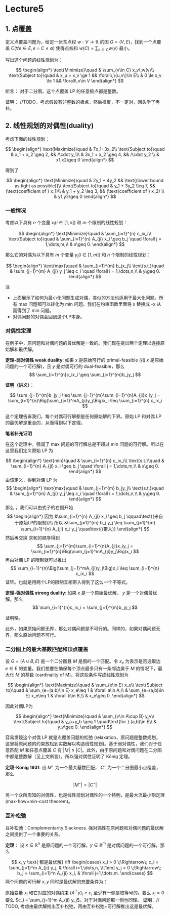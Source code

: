 # Lecture5

## 1. 点覆盖

定义点覆盖问题为，给定一张含点权 $w: V\to \mathbb{R}$ 的图 $G=(V,E)$，找到一个点覆盖 $C (\forall e\in E, e\cap C\neq \emptyset)$ 使得点权和 $w(C)=\sum_{v\in C} w(v)$ 最小。

写出这个问题的线性规划为：

$$
\begin{align*}
\text{Minimize}\quad & \sum_{v\in C} x_v\,w(v)\\
\text{Subject to}\quad
& x_u + x_v \ge 1  && \forall\,\{u,v\}\in E\\
& 0 \le x_v \le 1  && \forall\,v\in V
\end{align*}
$$

断言：
对于二分图，这个点覆盖 LP 的任意极点都是整数。

证明：
//TODO，考虑假设有非整数的极点，然后推反，不一定对，回头学了再补。

## 2. 线性规划的对偶性(duality)

考虑下面的线性规划：

$$
\begin{align*}
\text{Maximize}\quad & 7x_1+3x_2\\
\text{Subject to}\quad
& x_1 + x_2 \geq 2,  && /\cdot y_1\\
& 3x_1 + x_2 \geq 4,  && /\cdot y_2 \\
& x1,x2\geq 0
\end{align*}
$$

得到了

$$
\begin{align*}
\text{Minimize}\quad & 2y_1 + 4y_2 && \text{(lower bound as tight as possible)}\\
\text{Subject to}\quad
& y_1 + 3y_2 \leq 7,  && (\text{coefficient of } x_1)\\
& y_1 + y_2 \leq 3,  && (\text{coefficient of } x_2) \\
& y1,y2\geq 0
\end{align*}
$$

### 一般情况

考虑以下具有 $n$ 个变量 $x_i(i\in[1,n])$ 和 $m$ 个限制的线性规划：

$$
\begin{align*}
\text{Minimize}\quad & \sum_{i=1}^{n} c_ix_i\\
\text{Subject to}\quad
& \sum_{i=1}^{n} A_{ji} x_i \geq b_j \quad \forall j = 1,\dots,m,\\
& x\geq 0.
\end{align*}
$$

那么它的对偶为以下具有 $m$ 个变量 $y_i(i\in[1,m])$ 和 $n$ 个限制的线性规划：

$$
\begin{align*}
\text{max}\quad & \sum_{j=1}^{m} b_jx_j\\
\text{s.t.}\quad
& \sum_{j=1}^{m} A_{ji} y_j \leq c_i \quad \forall i = 1,\dots,n,\\
& y\geq 0.
\end{align*}
$$

注
- 上面展示了如何为最小化问题生成对偶，类似的方法也适用于最大化问题。所有 max 问题都可以转化为 min 问题。我们在约束函数里面将 x 替换成 -x 从而得到了 min 问题。
- 对偶问题的对偶会回到这个LP本身。

### 对偶性定理
在例子中，原问题和对偶问题的最优解是一致的。我们现在提出两个定理以连接原始解和最优解。

**定理-弱对偶性 weak duality**:
如果 $x$ 是原始可行的 primal-feasible (指 $x$ 是原始问题的一个可行解)，且 $y$ 是对偶可行的 dual-feasible，那么
$$
\sum_{i=1}^{n}c_ix_i \geq \sum_{j=1}^{m}b_jy_j
$$

**证明（讲义）**： 

$$
\sum_{j=1}^{m}b_jy_j \leq \sum_{j=1}^{m}\sum_{i=1}^{n}A_{ji}x_iy_j = \sum_{i=1}^{n}\Big(\sum_{j=1}^mA_{ji}y_j\Big)x_i \leq \sum_{i=1}^{n} c_ix_i
$$

这个定理告诉我们，每个对偶可行解都是任何原始解的下界。原始 LP 和对偶 LP 的最优解是重合的，从而得到以下定理。

**笔者补充证明**

在这个定理中，强调了 max 问题的可行解总是不超过 min 问题的可行解。所以在这里我们定义原始 LP 为

$$
\begin{align*}
\text{min}\quad & \sum_{i=1}^{n} c_ix_i\\
\text{s.t.}\quad
& \sum_{i=1}^{n} A_{ji} x_i \geq b_j \quad \forall j = 1,\dots,m,\\
& x\geq 0.
\end{align*}
$$
由该定义，得到对偶 LP 为
$$
\begin{align*}
\text{max}\quad & \sum_{j=1}^{m} b_jy_j\\
\text{s.t.}\quad
& \sum_{j=1}^{m} A_{ji} y_j \leq c_i \quad \forall i = 1,\dots,n,\\
& y\geq 0.
\end{align*}
$$
那么 ，我们可以由式子的右侧开始
$$
\begin{align*}
因为 &\sum_{i=1}^{n} A_{ji} x_i \geq b_j \qquad\text{(来自于原始LP的限制)}\\
所以 &\sum_{j=1}^{m} b_j y_j \leq \sum_{j=1}^{m} \sum_{i=1}^{n} A_{ji} x_i y_j \quad\text{(带入)}
\end{align*}
$$
然后再交换 求和的顺序得到
$$
\sum_{j=1}^{m}\sum_{i=1}^{n}A_{ji}x_iy_j = \sum_{i=1}^{n}\Big(\sum_{j=1}^mA_{ji}y_j\Big)x_i
$$
再由对偶 LP 的限制就可以推出
$$
\sum_{i=1}^{n}\Big(\sum_{j=1}^mA_{ji}y_j\Big)x_i \leq \sum_{i=1}^{n} c_ix_i
$$
证毕。也就是用两个LP的限制互相带入得到了这么一个不等式。

**定理-强对偶性 strong duality**:
如果 $x$ 是一个原始最优解， $y$ 是一个对偶最优解，那么
$$
\sum_{i=1}^{n}c_ix_i = \sum_{j=1}^{m}b_jy_j
$$

证明略。

此外，如果原始问题无界，那么对偶问题是不可行的。同样的，如果对偶问题无界，那么原始问题不可行。

### 二分图上的最大基数匹配和顶点覆盖

设 $G=(A\cup B, E)$ 是一个二分图且 $M$ 是图的一个匹配。令 $x_e$ 为表示是否选取边 $e\in E$ 的变量。我们想要在确保每个顶点最多只有一条邻边属于 $M$ 的情况下，最大化 $M$ 的基数 (cardinality of M)。将这些条件写成线性规划为

$$
\begin{align*}
\text{Maximize}\quad & \sum_{e\in E} x_e\\
\text{Subject to}\quad
& \sum_{e=(a,b)\in E} x_e\leq 1 & \forall a\in A,\\
& \sum_{e=(a,b)\in E} x_e\leq 1 & \forall b\in B,\\
& x_e\geq 0.
\end{align*}
$$

因此对偶LP为

$$
\begin{align*}
\text{Minimize}\quad & \sum_{v\in A\cup B} y_v\\
\text{Subject to}\quad
& y_a+y_b \geq 1 \quad\text{for } (a,b)\in E\\
& y_v\geq 0.
\end{align*}
$$

容易发现这个对偶 LP 就是点覆盖问题的松弛 (relaxation，原问题是整数规划，这里将原问题的约束放松到实数解以构造线性规划)。基于弱对偶性，我们对于任意匹配 $M$ 和任意点覆盖 $C$ 有 $|M|\leq |C|$。此外，由于原问题和对偶问题在二分图中都是整数解（见上文断言），所以强对偶性证明了 König 定理。

**定理-König 1931**:
设 $M^\star$ 为一个最大基数匹配， $C^\star$ 为一个二分图最小点覆盖，那么

$$
|M^\star| = |C^\star|
$$

另一个众所周知的对偶性，也是线性规划对偶性的一个特例，是最大流最小割定理 (max-flow=min-cost theorem)。


### 互补松弛 

互补松弛：Complementarity Slackness. 强对偶性在原问题和对偶问题的最优解之间提供了一个重要的关系。

**定理**： 设 $x\in \mathbb{R}^n$ 是原问题的一个可行解，$y\in \mathbb{R}^m$ 是对偶问题的一个可行解，那么

$$
x, y \text{ 都是最优解}
\iff
\begin{cases}
x_i > 0 \;\Rightarrow\; c_i = \sum_{j=1}^m A_{ji} y_j, & \forall i=1,\dots,n, \\[1em]
y_j > 0 \;\Rightarrow\; b_j = \sum_{i=1}^n A_{ji} x_i, & \forall j=1,\dots,m.
\end{cases}
$$
两个问题的可行解 $x,y$ 同时是最优解的充要条件为：

原始变量 $x_i$ 和它对应的对偶约束 $(A^\top y)_i\geq c_i$ 至少有一侧是取等号的。要么 $x_i=0$ 要么 $c_i = \sum_{j=1}^m A_{ji} y_j$。对于对偶问题那一侧也同理。
**证明**：// TODO, 考虑由最优解推出互补松弛，再由互补松弛+可行解推出这是最优解。

